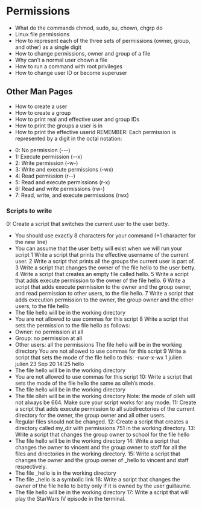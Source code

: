 # Permissions
* What do the commands chmod, sudo, su, chown, chgrp do
* Linux file permissions
* How to represent each of the three sets of permissions (owner, group, and other) as a single digit
* How to change permissions, owner and group of a file
* Why can’t a normal user chown a file
* How to run a command with root privileges
* How to change user ID or become superuser
## Other Man Pages
* How to create a user
* How to create a group
* How to print real and effective user and group IDs
* How to print the groups a user is in
* How to print the effective userid
REMEMBER:
  Each permission is represented by a digit in the octal notation:
- 0: No permission (---)
- 1: Execute permission (--x)
- 2: Write permission (-w-)
- 3: Write and execute permissions (-wx)
- 4: Read permission (r--)
- 5: Read and execute permissions (r-x)
- 6: Read and write permissions (rw-)
- 7: Read, write, and execute permissions (rwx)
### Scripts to write
0: Create a script that switches the current user to the user betty.
* You should use exactly 8 characters for your command (+1 character for the new line)
* You can assume that the user betty will exist when we will run your script
1 Write a script that prints the effective username of the current user.
2 Write a script that prints all the groups the current user is part of.
3 Write a script that changes the owner of the file hello to the user betty.
4 Write a script that creates an empty file called hello.
5 Write a script that adds execute permission to the owner of the file hello.
6 Write a script that adds execute permission to the owner and the group owner, and read permission to other users, to the file hello.
7 Write a script that adds execution permission to the owner, the group owner and the other users, to the file hello
* The file hello will be in the working directory
* You are not allowed to use commas for this script
8 Write a script that sets the permission to the file hello as follows:
* Owner: no permission at all
* Group: no permission at all
* Other users: all the permissions
The file hello will be in the working directory You are not allowed to use commas for this script
9 Write a script that sets the mode of the file hello to this:
  -rwxr-x-wx 1 julien julien 23 Sep 20 14:25 hello
* The file hello will be in the working directory
* You are not allowed to use commas for this script
10: Write a script that sets the mode of the file hello the same as olleh’s mode.
* The file hello will be in the working directory
* The file olleh will be in the working directory
Note: the mode of olleh will not always be 664. Make sure your script works for any mode.
11: Create a script that adds execute permission to all subdirectories of the current directory for the owner, the group owner and all other users.
* Regular files should not be changed.
12: Create a script that creates a directory called my_dir with permissions 751 in the working directory.
13: Write a script that changes the group owner to school for the file hello
* The file hello will be in the working directory 
14: Write a script that changes the owner to vincent and the group owner to staff for all the files and directories in the working directory.
15: Write a script that changes the owner and the group owner of _hello to vincent and staff respectively.
* The file _hello is in the working directory
* The file _hello is a symbolic link
16: Write a script that changes the owner of the file hello to betty only if it is owned by the user guillaume.
* The file hello will be in the working directory
17: Write a script that will play the StarWars IV episode in the terminal.
